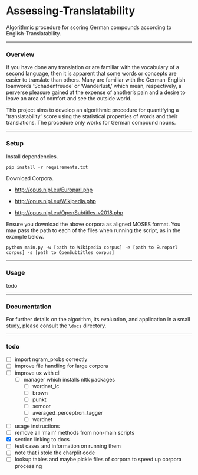 # Assessing-Translatability
Algorithmic procedure for scoring German compounds according to English-Translatability.

---

### Overview

If you have done any translation or are familiar with the vocabulary of a second language, then it is apparent that some words or concepts are easier to translate than others. Many are familiar with the German-English loanwords ‘Schadenfreude’ or ‘Wanderlust,’ which mean, respectively, a perverse pleasure gained at the expense of another’s pain and a desire to leave an area of comfort and see the outside world.

This project aims to develop an algorithmic procedure for quantifying a 'translatability' score using the statistical properties of words and their translations. The procedure only works for German compound nouns.

---

### Setup

Install dependencies.

```
pip install -r requirements.txt
```



Download Corpora.

- http://opus.nlpl.eu/Europarl.php

- http://opus.nlpl.eu/Wikipedia.php

- http://opus.nlpl.eu/OpenSubtitles-v2018.php

Ensure you download the above corpora as aligned MOSES format. You may pass the path to each of the files when running the script, as in the example below.

```
python main.py -w [path to Wikipedia corpus] -e [path to Europarl corpus] -s [path to OpenSubtitles corpus]
```

---

### Usage

todo

---

### Documentation

For further details on the algorithm, its evaluation, and application in a small study, please consult the ```\docs``` directory.

---

### todo

- [ ] import ngram_probs correctly
- [ ] improve file handling for large corpora
- [ ] improve ux with cli
  - [ ] manager which installs nltk packages
    - [ ] wordnet_ic
    - [ ] brown
    - [ ] punkt
    - [ ] semcor
    - [ ] averaged_perceptron_tagger
    - [ ] wordnet
- [ ] usage instructions
- [ ] remove all 'main' methods from non-main scripts
- [x] section linking to docs
- [ ] test cases and information on running them
- [ ] note that i stole the charplit code
- [ ] lookup tables and maybe pickle files of corpora to speed up corpora processing
